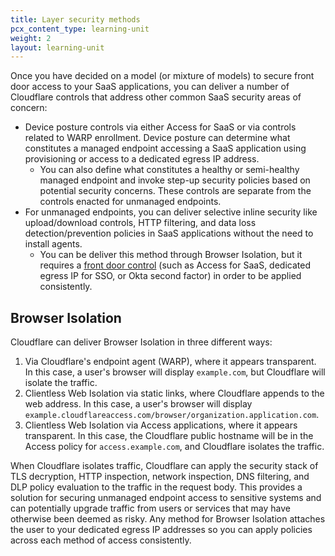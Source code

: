 ```yaml
---
title: Layer security methods
pcx_content_type: learning-unit
weight: 2
layout: learning-unit
---
```


Once you have decided on a model (or mixture of models) to secure front door access to your SaaS applications, you can deliver a number of Cloudflare controls that address other common SaaS security areas of concern:

- Device posture controls via either Access for SaaS or via controls related to WARP enrollment. Device posture can determine what constitutes a managed endpoint accessing a SaaS application using provisioning or access to a dedicated egress IP address.
  - You can also define what constitutes a healthy or semi-healthy managed endpoint and invoke step-up security policies based on potential security concerns. These controls are separate from the controls enacted for unmanaged endpoints.
- For unmanaged endpoints, you can deliver selective inline security like upload/download controls, HTTP filtering, and data loss detection/prevention policies in SaaS applications without the need to install agents.
  - You can be deliver this method through Browser Isolation, but it requires a [front door control](/learning-paths/secure-internet-traffic/secure-saas-applications/sso-front-door/) (such as Access for SaaS, dedicated egress IP for SSO, or Okta second factor) in order to be applied consistently.

## Browser Isolation

Cloudflare can deliver Browser Isolation in three different ways:

1. Via Cloudflare's endpoint agent (WARP), where it appears transparent. In this case, a user's browser will display `example.com`, but Cloudflare will isolate the traffic.
2. Clientless Web Isolation via static links, where Cloudflare appends to the web address. In this case, a user's browser will display `example.cloudflareaccess.com/browser/organization.application.com`.
3. Clientless Web Isolation via Access applications, where it appears transparent. In this case, the Cloudflare public hostname will be in the Access policy for `access.example.com`, and Cloudflare isolates the traffic.

When Cloudflare isolates traffic, Cloudflare can apply the security stack of TLS decryption, HTTP inspection, network inspection, DNS filtering, and DLP policy evaluation to the traffic in the request body. This provides a solution for securing unmanaged endpoint access to sensitive systems and can potentially upgrade traffic from users or services that may have otherwise been deemed as risky. Any method for Browser Isolation attaches the user to your dedicated egress IP addresses so you can apply policies across each method of access consistently.
